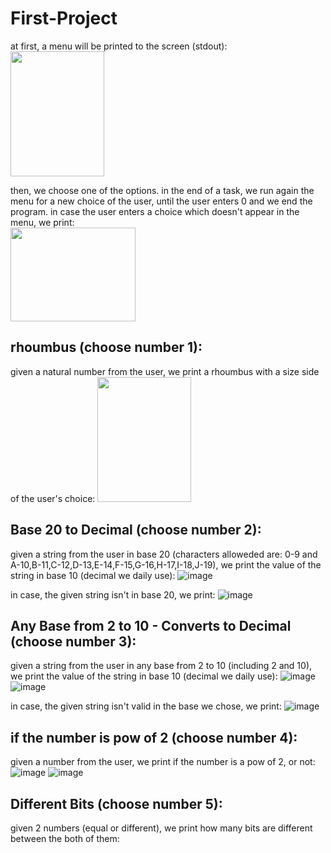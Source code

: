 # First-Project
at first, a menu will be printed to the screen (stdout):  
<img src="https://user-images.githubusercontent.com/83518959/191582992-a1b2eb46-9a47-4067-9d48-68d3b32122e9.png" width="150" height="200" />

then, we choose one of the options.
in the end of a task, we run again the menu for a new choice of the user, until the user enters 0
and we end the program.
in case the user enters a choice which doesn't appear in the menu, we print:  
<img src="https://user-images.githubusercontent.com/83518959/191583628-842a8c18-71cd-40e3-981c-9b66893825c7.png" width="200" height="150" />


## rhoumbus (choose number 1):
given a natural number from the user, we print a rhoumbus with a size side of the user's choice:
<img src="https://user-images.githubusercontent.com/83518959/191584251-4fb9697a-298f-48a6-b10e-fe485ff8cae4.png" width="150" height="200" />


## Base 20 to Decimal (choose number 2):
given a string from the user in base 20 (characters alloweded are: 0-9 and A-10,B-11,C-12,D-13,E-14,F-15,G-16,H-17,I-18,J-19), we print the value of the string in base 10 (decimal we daily use):
![image](https://user-images.githubusercontent.com/83518959/191585166-073177dc-d9dd-464f-92cc-699aed5ae8b7.png)

in case, the given string isn't in base 20, we print:
![image](https://user-images.githubusercontent.com/83518959/191585293-657a55da-e970-400a-be31-e8292c3ea5dc.png)


## Any Base from 2 to 10 - Converts to Decimal (choose number 3):
given a string from the user in any base from 2 to 10 (including 2 and 10), we print the value
of the string in base 10 (decimal we daily use):
![image](https://user-images.githubusercontent.com/83518959/191585757-d3f41206-3324-4619-a19b-496aea96e891.png)
![image](https://user-images.githubusercontent.com/83518959/191585831-a33db9ad-e1ec-42e7-842a-d8df5c512e61.png)

in case, the given string isn't valid in the base we chose, we print:
![image](https://user-images.githubusercontent.com/83518959/191586044-7cfe492b-3821-46e6-b986-108bd03582ed.png)


## if the number is pow of 2 (choose number 4):
given a number from the user, we print if the number is a pow of 2, or not:
![image](https://user-images.githubusercontent.com/83518959/191586440-9763b827-3122-4df6-b8cb-8555bad214e3.png)
![image](https://user-images.githubusercontent.com/83518959/191586555-25b07676-843f-4182-9676-079419616c6a.png)


## Different Bits (choose number 5):
given 2 numbers (equal or different), we print how many bits are different between the both of them:
